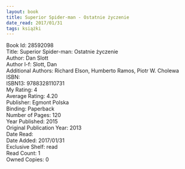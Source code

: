 ```yaml
---
layout: book
title: Superior Spider-man - Ostatnie życzenie
date_read: 2017/01/31
tags: książki
---
```


Book Id: 28592098<br />
Title: Superior Spider-man: Ostatnie życzenie<br />
Author: Dan Slott<br />
Author l-f: Slott, Dan<br />
Additional Authors: Richard Elson, Humberto Ramos, Piotr W. Cholewa<br />
ISBN: <br />
ISBN13: 9788328110731<br />
My Rating: 4<br />
Average Rating: 4.20<br />
Publisher: Egmont Polska<br />
Binding: Paperback<br />
Number of Pages: 120<br />
Year Published: 2015<br />
Original Publication Year: 2013<br />
Date Read: <br />
Date Added: 2017/01/31<br />
Exclusive Shelf: read<br />
Read Count: 1<br />
Owned Copies: 0<br />


